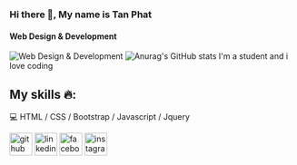 ### Hi there 👋, My name is Tan Phat
#### Web Design & Development
![Web Design & Development](https://media-exp1.licdn.com/dms/image/C5616AQG2eOSl3V4uFA/profile-displaybackgroundimage-shrink_350_1400/0/1639071252906?e=1644451200&v=beta&t=Kg1sgDAVgMBKqBzhYwtdLQ1ebA_zEVFKFwx421WWIiE)
![Anurag's GitHub stats](https://github-readme-stats.vercel.app/api?username=ttphat2805&theme=dark&show_icons=true)
I'm a student and i love coding 

## My skills :fire::
:computer: HTML / CSS / Bootstrap / Javascript / Jquery


[<img src='https://cdn.jsdelivr.net/npm/simple-icons@3.0.1/icons/github.svg' alt='github' height='40'>](https://github.com/ttphat2805)  [<img src='https://cdn.jsdelivr.net/npm/simple-icons@3.0.1/icons/linkedin.svg' alt='linkedin' height='40'>](https://www.linkedin.com/in/https://www.linkedin.com/in/trantanphat//)  [<img src='https://cdn.jsdelivr.net/npm/simple-icons@3.0.1/icons/facebook.svg' alt='facebook' height='40'>](https://www.facebook.com/https://www.facebook.com/Accounts.Phat/)  [<img src='https://cdn.jsdelivr.net/npm/simple-icons@3.0.1/icons/instagram.svg' alt='instagram' height='40'>](https://www.instagram.com/__tphattts.28/)  

